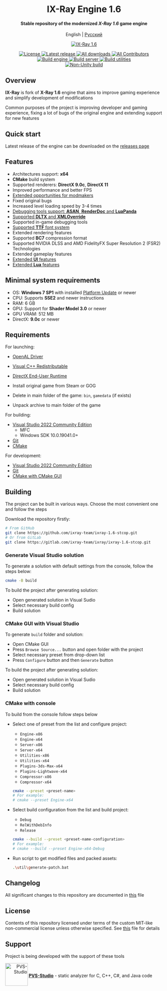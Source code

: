 <div align="center">
  <h1>IX-Ray Engine 1.6</h1>

  <h4>Stable repository of the modernized <i>X-Ray 1.6</i> game engine</h4>

  <p>
    English
    |
    <a href="./doc/README.rus.md">
      Русский
    </a>
  </p>

  <p>
    <a href="https://github.com/ixray-team">
      <img src="./src/Assets/Splash_long.png" alt="IX-Ray 1.6" />
    </a>
  </p>

  <p>
    <a href="./LICENSE.md">
      <img src="https://img.shields.io/badge/License-Non--commercial-red.svg" alt="License" />
    </a>
    <a href="https://github.com/ixray-team/ixray-1.6-stcop/releases/tag/r1.0">
      <img src="https://img.shields.io/github/v/release/ixray-team/ixray-1.6-stcop?include_prereleases&label=Release" alt="Latest release" />
    </a>
    <a href="https://github.com/ixray-team/ixray-1.6-stcop/releases">
      <img src="https://img.shields.io/github/downloads/ixray-team/ixray-1.6-stcop/total?label=Downloads" alt="All downloads" />
    </a>
    <a href="https://github.com/ixray-team/ixray-1.6-stcop/graphs/contributors">
      <img src="https://img.shields.io/github/contributors/ixray-team/ixray-1.6-stcop.svg?label=Contributors" alt="All Contributors" />
    </a>
    <br />
    <a href="https://github.com/ixray-team/ixray-1.6-stcop/actions/workflows/build-engine.yml">
      <img src="https://github.com/ixray-team/ixray-1.6-stcop/actions/workflows/build-engine.yml/badge.svg" alt="Build engine" />
    </a>
    <a href="https://github.com/ixray-team/ixray-1.6-stcop/actions/workflows/build-server.yml">
      <img src="https://github.com/ixray-team/ixray-1.6-stcop/actions/workflows/build-server.yml/badge.svg" alt="Build server" />
    </a>
    <a href="https://github.com/ixray-team/ixray-1.6-stcop/actions/workflows/build-utilities.yml">
      <img src="https://github.com/ixray-team/ixray-1.6-stcop/actions/workflows/build-utilities.yml/badge.svg" alt="Build utilities" />
    </a>
    <br />
    <a href="https://github.com/ixray-team/ixray-1.6-stcop/actions/workflows/nonunity-build.yml">
      <img src="https://github.com/ixray-team/ixray-1.6-stcop/actions/workflows/nonunity-build.yml/badge.svg" alt="Non-Unity build" />
    </a>
  </p>
</div>

## Overview

__IX-Ray__ is fork of __X-Ray 1.6__ engine that aims to improve gaming experience and simplify development of modifications

Common purposes of the project is improving developer and gaming experience, fixing a lot of bugs of the original engine and extending support for new features

## Quick start

Latest release of the engine can be downloaded on the [releases page](https://github.com/ixray-team/ixray-1.6-stcop/releases)

## Features

- Architectures support: __x64__
- __CMake__ build system
- Supported renderers: __DirectX 9.0c__, __DirectX 11__
- Improved performance and better FPS
- [Extended opportunities for modmakers](https://github.com/ixray-team/ixray-1.6-stcop/wiki)
- Fixed original bugs
- Increased level loading speed by 3-4 times
- [Debugging tools support: __ASAN__, __RenderDoc__ and __LuaPanda__](https://github.com/ixray-team/ixray-1.6-stcop/wiki/%D0%98%D0%BD%D1%82%D0%B5%D0%B3%D1%80%D0%B0%D1%86%D0%B8%D0%B8)
- [Supported __DLTX__ and __XMLOverride__](https://github.com/ixray-team/ixray-1.6-stcop/wiki#addons)
- Supported in-game debugging tools
- [Supported __TTF__ font system](https://github.com/ixray-team/ixray-1.6-stcop/wiki/Fonts)
- Extended rendering features
- Supported __BC7__ compression format
- Supported NVIDIA DLSS and AMD FidelityFX Super Resolution 2 (FSR2) Technologies
- Extended gameplay features
- [Extended __UI__ features](https://github.com/ixray-team/ixray-1.6-stcop/wiki/UI:-%D0%9E%D0%B1%D1%89%D0%B5%D0%B5)
- [Extended __Lua__ features](https://github.com/ixray-team/ixray-1.6-stcop/wiki#%D1%81%D0%BA%D1%80%D0%B8%D0%BF%D1%82%D1%8B-lua)

## Minimal system requirements

- OS: __Windows 7 SP1__ with installed [Platform Update](https://msdn.microsoft.com/en-us/library/windows/desktop/jj863687.aspx) or newer
- CPU: Supports __SSE2__ and newer instructions
- RAM: 6 GB
- GPU: Support for __Shader Model 3.0__ or newer
- GPU VRAM: 512 MB
- DirectX: __9.0с__ or newer

## Requirements

For launching:

- [OpenAL Driver](https://www.openal.org/downloads/)
- [Visual C++ Redistributable](https://www.microsoft.com/en-gb/download/details.aspx?id=48145)
- [DirectX End-User Runtime](https://www.microsoft.com/en-us/download/details.aspx?id=35)

- Install original game from Steam or GOG
- Delete in main folder of the game: `bin`, `gamedata` (if exists)
- Unpack archive to main folder of the game

For building:

- [Visual Studio 2022 Community Edition](https://visualstudio.microsoft.com/vs/community/)
  - MFC
  - Windows SDK 10.0.19041.0+
- [Git](https://git-scm.com/downloads)
- [CMake](https://cmake.org/download/)

For development:

- [Visual Studio 2022 Community Edition](https://visualstudio.microsoft.com/vs/community/)
- [Git](https://git-scm.com/downloads)
- [CMake with CMake GUI](https://cmake.org/download/)

## Building

The project can be built in various ways. Choose the most convenient one and follow the steps

Download the repository firstly:

```sh
# From GitHub
git clone https://github.com/ixray-team/ixray-1.6-stcop.git
# Or from GitLab
git clone https://gitlab.com/ixray-team/ixray/ixray-1.6-stcop.git
```

### Generate Visual Studio solution

To generate a solution with default settings from the console, follow the steps below:

  ```sh
  cmake -B build
  ```

To build the project after generating solution:

- Open generated solution in Visual Sudio
- Select necessary build config
- Build solution

### CMake GUI with Visual Studio

To generate `build` folder and solution:

- Open CMake GUI
- Press `Browse Source...` button and open folder with the project
- Select necessary preset from drop-down list
- Press `Configure` button and then `Generate` button

To build the project after generating solution:

- Open generated solution in Visual Sudio
- Select necessary build config
- Build solution

### CMake with console

To build from the console follow steps below

- Select one of preset from the list and configure project:

  - `Engine-x86`
  - `Engine-x64`
  - `Server-x86`
  - `Server-x64`
  - `Utilities-x86`
  - `Utilities-x64`
  - `Plugins-3ds-Max-x64`
  - `Plugins-Lightwave-x64`
  - `Compressor-x86`
  - `Compressor-x64`

  ```sh
  cmake --preset <preset-name>
  # For example:
  # cmake --preset Engine-x64
  ```

- Select build configuration from the list and build project:

  - `Debug`
  - `RelWithDebInfo`
  - `Release`

  ```sh
  cmake --build --preset <preset-name-configuration>
  # For example:
  # cmake --build --preset Engine-x64-Debug
  ```

- Run script to get modified files and packed assets:

  ```sh
  .\util\generate-patch.bat
  ```

## Changelog

All significant changes to this repository are documented in [this](./CHANGELOG.md) file

## License

Contents of this repository licensed under terms of the custom MIT-like non-commercial license unless otherwise specified. See [this](./LICENSE.md) file for details

## Support

Project is being developed with the support of these tools

<div>
  <a href="https://pvs-studio.ru/ru/pvs-studio/?utm_source=website&utm_medium=github&utm_campaign=open_source" align="right">
    <img src="https://cdn.pvs-studio.com/static/images/logo/pvs_logo.png" alt="PVS-Studio" class="logo-footer" width="72" align="left" />
  </a>

  <br/>

  [__PVS-Studio__](https://pvs-studio.ru/ru/pvs-studio/?utm_source=website&utm_medium=github&utm_campaign=open_source) - static analyzer for C, C++, C#, and Java code
</div>
